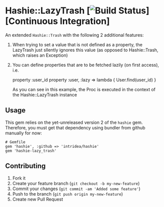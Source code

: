 Hashie::LazyTrash [![Build Status](https://secure.travis-ci.org/colszowka/hashie-lazy_trash.png)][Continuous Integration]
==================

An extended `Hashie::Trash` with the following 2 additional features:

  1. When trying to set a value that is not defined as a property, the LazyTrash just sllently ignores this value
     (as opposed to Hashie::Trash, which raises an Exception)

  2. You can define properties that are to be fetched lazily (on first access), i.e.

        property :user_id
        property :user, :lazy => lambda { User.find(user_id) }

     As you can see in this example, the Proc is executed in the context of the Hashie::LazyTrash instance

## Usage

This gem relies on the yet-unreleased version 2 of the `hashie` gem. Therefore, you must get that dependency using bundler
from github manually for now:

    # Gemfile
    gem 'hashie', :github => 'intridea/hashie'
    gem 'hashie-lazy_trash'

## Contributing

1. Fork it
2. Create your feature branch (`git checkout -b my-new-feature`)
3. Commit your changes (`git commit -am 'Added some feature'`)
4. Push to the branch (`git push origin my-new-feature`)
5. Create new Pull Request
